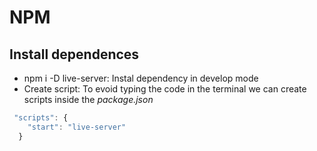 # NPM

## Install dependences

- npm i -D live-server: Instal dependency in develop mode
- Create script: To evoid typing the code in the terminal we can create scripts inside the *package.json*
```javascript
 "scripts": {
    "start": "live-server"
  }
```
